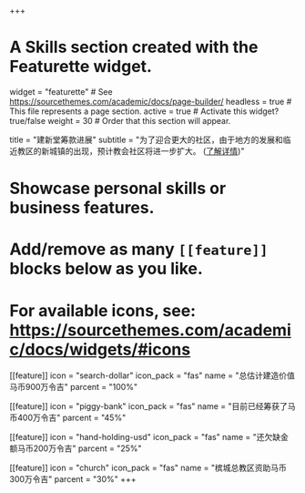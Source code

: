 +++
# A Skills section created with the Featurette widget.
widget = "featurette"  # See https://sourcethemes.com/academic/docs/page-builder/
headless = true  # This file represents a page section.
active = true  # Activate this widget? true/false
weight = 30  # Order that this section will appear.

title = "建新堂筹款进展"
subtitle = "为了迎合更大的社区，由于地方的发展和临近教区的新城镇的出现，预计教会社区将进一步扩大。 ([了解详情](project/fundraising-for-new-church))"

# Showcase personal skills or business features.
#
# Add/remove as many `[[feature]]` blocks below as you like.
#
# For available icons, see: https://sourcethemes.com/academic/docs/widgets/#icons

[[feature]]
  icon = "search-dollar"
  icon_pack = "fas"
  name = "总估计建造价值马币900万令吉"
  parcent = "100%"

[[feature]]
  icon = "piggy-bank"
  icon_pack = "fas"
  name = "目前已经筹获了马币400万令吉"
  parcent = "45%"  

[[feature]]
  icon = "hand-holding-usd"
  icon_pack = "fas"
  name = "还欠缺金额马币200万令吉"
  parcent = "25%"

[[feature]]
  icon = "church"
  icon_pack = "fas"
  name = "槟城总教区资助马币300万令吉"
  parcent = "30%"
+++
